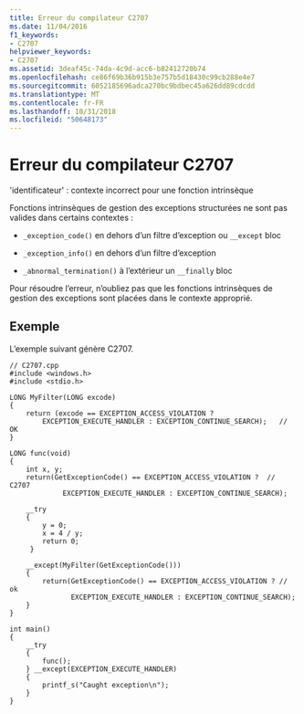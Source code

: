 ```yaml
---
title: Erreur du compilateur C2707
ms.date: 11/04/2016
f1_keywords:
- C2707
helpviewer_keywords:
- C2707
ms.assetid: 3deaf45c-74da-4c9d-acc6-b82412720b74
ms.openlocfilehash: ce86f69b36b915b3e757b5d18430c99cb288e4e7
ms.sourcegitcommit: 6052185696adca270bc9bdbec45a626dd89cdcdd
ms.translationtype: MT
ms.contentlocale: fr-FR
ms.lasthandoff: 10/31/2018
ms.locfileid: "50648173"
---
```

# <a name="compiler-error-c2707"></a>Erreur du compilateur C2707

'identificateur' : contexte incorrect pour une fonction intrinsèque

Fonctions intrinsèques de gestion des exceptions structurées ne sont pas valides dans certains contextes :

- `_exception_code()` en dehors d’un filtre d’exception ou `__except` bloc

- `_exception_info()` en dehors d’un filtre d’exception

- `_abnormal_termination()` à l’extérieur un `__finally` bloc

Pour résoudre l’erreur, n’oubliez pas que les fonctions intrinsèques de gestion des exceptions sont placées dans le contexte approprié.

## <a name="example"></a>Exemple

L’exemple suivant génère C2707.

```
// C2707.cpp
#include <windows.h>
#include <stdio.h>

LONG MyFilter(LONG excode)
{
    return (excode == EXCEPTION_ACCESS_VIOLATION ?
        EXCEPTION_EXECUTE_HANDLER : EXCEPTION_CONTINUE_SEARCH);   // OK
}

LONG func(void)
{
    int x, y;
    return(GetExceptionCode() == EXCEPTION_ACCESS_VIOLATION ?  // C2707
             EXCEPTION_EXECUTE_HANDLER : EXCEPTION_CONTINUE_SEARCH);

    __try
    {
        y = 0;
        x = 4 / y;
        return 0;
     }

    __except(MyFilter(GetExceptionCode()))
    {
        return(GetExceptionCode() == EXCEPTION_ACCESS_VIOLATION ? // ok
               EXCEPTION_EXECUTE_HANDLER : EXCEPTION_CONTINUE_SEARCH);
    }
}

int main()
{
    __try
    {
        func();
    } __except(EXCEPTION_EXECUTE_HANDLER)
    {
        printf_s("Caught exception\n");
    }
}
```